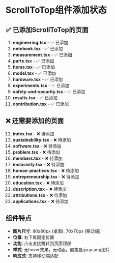 # ScrollToTop组件添加状态

## ✅ 已添加ScrollToTop的页面

1. **engineering.tsx** - ✅ 已添加
2. **notebook.tsx** - ✅ 已添加
3. **measurement.tsx** - ✅ 已添加
4. **parts.tsx** - ✅ 已添加
5. **home.tsx** - ✅ 已添加
6. **model.tsx** - ✅ 已添加
7. **hardware.tsx** - ✅ 已添加
8. **experiments.tsx** - ✅ 已添加
9. **safety-and-security.tsx** - ✅ 已添加
10. **results.tsx** - ✅ 已添加
11. **contribution.tsx** - ✅ 已添加

## ❌ 还需要添加的页面

12. **index.tsx** - ❌ 待添加
13. **sustainability.tsx** - ❌ 待添加
14. **software.tsx** - ❌ 待添加
15. **problem.tsx** - ❌ 待添加
16. **members.tsx** - ❌ 待添加
17. **inclusivity.tsx** - ❌ 待添加
18. **human-practices.tsx** - ❌ 待添加
19. **entrepreneurship.tsx** - ❌ 待添加
20. **education.tsx** - ❌ 待添加
21. **description.tsx** - ❌ 待添加
22. **attributions.tsx** - ❌ 待添加
23. **applications.tsx** - ❌ 待添加

## 组件特点

- **图片尺寸**: 80x80px (桌面), 70x70px (移动端)
- **位置**: 右下角固定位置
- **功能**: 点击直接跳转到页面顶部
- **样式**: 无hover效果，无动画，直接显示up.png图片
- **响应式**: 支持移动端适配
